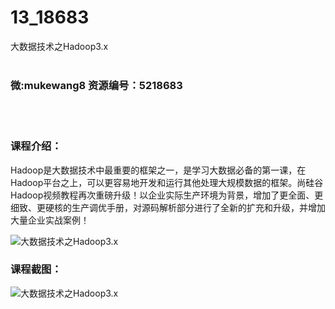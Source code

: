 # 13_18683
大数据技术之Hadoop3.x
<br/></br>
<h3>微:mukewang8 资源编号：5218683</h3>
<br/></br>
<h3>课程介绍：</h3>
<p>Hadoop是大数据技术中最重要的框架之一，是学习大数据必备的第一课，在Hadoop平台之上，可以更容易地开发和运行其他处理大规模数据的框架。尚硅谷Hadoop视频教程再次重磅升级！以企业实际生产环境为背景，增加了更全面、更细致、更硬核的生产调优手册，对源码解析部分进行了全新的扩充和升级，并增加大量企业实战案例！</p>
<p><img src="https://www.ko996.com/wp-content/uploads/img/2021/02/1-92-300x174.png" alt="大数据技术之Hadoop3.x"></p>
<div class="info-desc">
<h3>课程截图：</h3>
<p><img src="https://www.ko996.com/wp-content/uploads/img/2021/02/2-98.png" alt="大数据技术之Hadoop3.x"></p>


			
</div>
